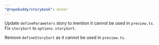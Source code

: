 ```yaml
---
"@repobuddy/storybook": minor
---
```


Update `defineParameters` story to mention it cannot be used in `preview.ts`.
Fix `storySort` to `options.storySort`.

Remove `defineStorySort` as it cannot be used in `preview.ts`.

